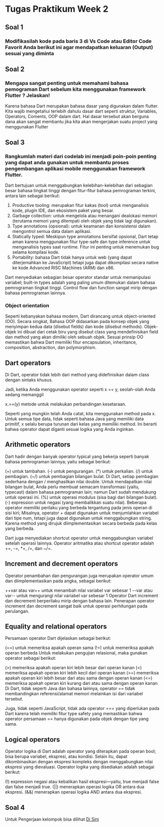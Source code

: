 # Tugas Praktikum Week 2

## Soal 1
### Modifikasilah kode pada baris 3 di Vs Code atau Editor Code Favorit Anda berikut ini agar mendapatkan keluaran (Output) sesuai yang diminta
## Soal 2
### Mengapa sangat penting untuk memahami bahasa pemograman Dart sebelum kita menggunakan framework Flutter ? Jelaskan!
Karena bahasa Dart merupakan bahasa dasar yang digunakan dalam flutter. Kita wajib mengetahui terlebih dahulu dasar dart seperti struktur, Variables, Operators, Coments, OOP dalam dart. Hal dasar tersebut akan berguna dana akan sangat membantu jika kita akan mengerjakan suatu project yang menggunakan Flutter 
## Soal 3
### Rangkumlah materi dari codelab ini menjadi poin-poin penting yang dapat anda gunakan untuk membantu proses pengembangan aplikasi mobile menggunakan framework Flutter.   
Dart bertujuan untuk menggabungkan kelebihan-kelebihan dari sebagian besar bahasa tingkat tinggi dengan fitur-fitur bahasa pemrograman terkini, antara lain sebagai berikut:

1. Productive tooling: merupakan fitur kakas (tool) untuk menganalisis kode, plugin IDE, dan ekosistem paket yang besar.
2. Garbage collection: untuk mengelola atau menangani dealokasi memori (terutama memori yang ditempati oleh objek yang tidak lagi digunakan).
3. Type annotations (opsional): untuk keamanan dan konsistensi dalam mengontrol semua data dalam aplikasi.
4. Statically typed: Meskipun type annotations bersifat opsional, Dart tetap aman karena menggunakan fitur type-safe dan type inference untuk menganalisis types saat runtime. Fitur ini penting untuk menemukan bug selama kompilasi kode.
5. Portability: bahasa Dart tidak hanya untuk web (yang dapat diterjemahkan ke JavaScript) tetapi juga dapat dikompilasi secara native ke kode Advanced RISC Machines (ARM) dan x86.

Dart menyediakan sebagian besar operator standar untuk memanipulasi variabel; built-in types adalah yang paling umum ditemukan dalam bahasa pemrograman tingkat tinggi. Control flow dan function sangat mirip dengan bahasa pemrograman lainnya.

### Object orientation
Seperti kebanyakan bahasa modern, Dart dirancang untuk object-oriented (OO). Secara singkat, Bahasa OOP didasarkan pada konsep objek yang menyimpan kedua data (disebut fields) dan kode (disebut methods). Objek-objek ini dibuat dari cetak biru yang disebut class yang mendefinisikan field dan method yang akan dimiliki oleh sebuah objek.
Sesuai prinsip OO memastikan bahwa Dart memiliki fitur encapsulation, inheritance, composition, abstraction, dan polymorphism.

## Dart operators
Di Dart, operator tidak lebih dari method yang didefinisikan dalam class dengan sintaks khusus.

Jadi, ketika Anda menggunakan operator seperti x == y, seolah-olah Anda sedang memanggil

x.==(y) metode untuk melakukan perbandingan kesetaraan.

Seperti yang mungkin telah Anda catat, kita menggunakan method pada x. Untuk semua tipe data, tidak seperti bahasa Java yang memiliki data primitif, x selalu berupa turunan dari kelas yang memiliki method. Ini berarti bahwa operator dapat diganti sesuai logika yang Anda inginkan.

## Arithmetic operators
Dart hadir dengan banyak operator typical yang bekerja seperti banyak bahasa pemrograman lainnya; yaitu sebagai berikut:

(+) untuk tambahan.
(-) untuk pengurangan.
(*) untuk perkalian.
(/) untuk pembagian.
(~/) untuk pembagian bilangan bulat. Di Dart, setiap pembagian sederhana dengan / menghasilkan nilai double. Untuk mendapatkan nilai bilangan bulat, Anda perlu membuat semacam transformasi (yaitu, typecast) dalam bahasa pemrograman lain; namun Dart sudah mendukung untuk operasi ini.
(%) untuk operasi modulus (sisa bagi dari bilangan bulat).
(-) expression untuk negasi (yang membalikkan suatu nilai).
Beberapa operator memiliki perilaku yang berbeda tergantung pada jenis operan di sisi kiri; Misalnya, operator + dapat digunakan untuk menjumlahkan variabel dari tipe num, tetapi juga dapat digunakan untuk menggabungkan string. Karena method yang dirujuk diimplementasikan secara berbeda pada kelas yang berbeda.

Dart juga menyediakan shortcut operator untuk menggabungkan variabel setelah operasi lainnya. Operator aritmatika atau shortcut operator adalah +=, -=, *=, /=, dan ~/=.

## Increment and decrement operators
Operator penambahan dan pengurangan juga merupakan operator umum dan diimplementasikan pada angka, sebagai berikut:

++var atau var++ untuk menambah nilai variabel var sebesar 1
--var atau var-- untuk mengurangi nilai variabel var sebesar 1
Operator Dart increment dan decrement berperilaku mirip dengan bahasa lain. Penerapan operator increment dan decrement sangat baik untuk operasi perhitungan pada perulangan.

## Equality and relational operators
Persamaan operator Dart dijelaskan sebagai berikut:

(==) untuk memeriksa apakah operan sama
(!=) untuk memeriksa apakah operan berbeda
Untuk melakukan pengujian relasional, maka gunakan operator sebagai berikut:

(>) memeriksa apakah operan kiri lebih besar dari operan kanan
(<) memeriksa apakah operan kiri lebih kecil dari operan kanan
(>=) memeriksa apakah operan kiri lebih besar dari atau sama dengan operan kanan
(<=) memeriksa apakah operan kiri kurang dari atau sama dengan operan kanan
Di Dart, tidak seperti Java dan bahasa lainnya, operator == tidak membandingkan referensi/alamat memori melainkan isi dari variabel tersebut.

Juga, tidak seperti JavaScript, tidak ada operator === yang diperlukan pada Dart karena telah memiliki fitur type safety yang memastikan bahwa operator persamaan == hanya digunakan pada objek dengan tipe yang sama.

## Logical operators
Operator logika di Dart adalah operator yang diterapkan pada operan bool; bisa berupa variabel, ekspresi, atau kondisi. Selain itu, dapat dikombinasikan dengan ekspresi kompleks dengan menggabungkan nilai ekspresi yang dievaluasi. Operator logika yang disediakan adalah sebagai berikut:

(!)  expression negasi atau kebalikan hasil ekspresi—yaitu, true menjadi false dan false menjadi true.
(||) menerapkan operasi logika OR antara dua ekspresi.
(&&) menerapkan operasi logika AND antara dua ekspresi.
## Soal 4
Untuk Pengerjaan kelompok bisa dilihat [Di Sini](https://github.com/alizul01/2141720088-mobile-2023/blob/master/week-02/TASKS-4.md)
